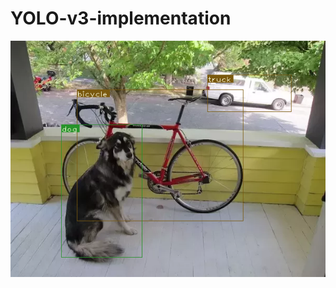 # YOLO-v3-implementation
<img src="example/det_dog-cycle-car.png" alt="image_transform" style="zoom:100%;" />
